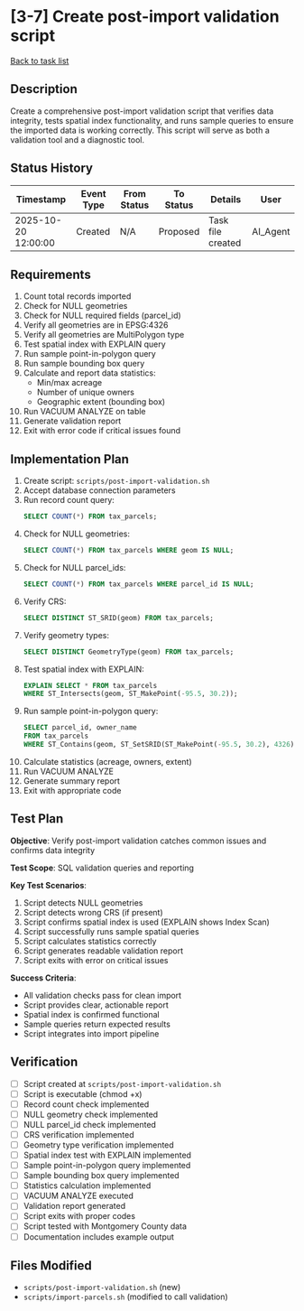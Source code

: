 # [3-7] Create post-import validation script

[Back to task list](./tasks.md)

## Description

Create a comprehensive post-import validation script that verifies data integrity, tests spatial index functionality, and runs sample queries to ensure the imported data is working correctly. This script will serve as both a validation tool and a diagnostic tool.

## Status History

| Timestamp | Event Type | From Status | To Status | Details | User |
|-----------|------------|-------------|-----------|---------|------|
| 2025-10-20 12:00:00 | Created | N/A | Proposed | Task file created | AI_Agent |

## Requirements

1. Count total records imported
2. Check for NULL geometries
3. Check for NULL required fields (parcel_id)
4. Verify all geometries are in EPSG:4326
5. Verify all geometries are MultiPolygon type
6. Test spatial index with EXPLAIN query
7. Run sample point-in-polygon query
8. Run sample bounding box query
9. Calculate and report data statistics:
   - Min/max acreage
   - Number of unique owners
   - Geographic extent (bounding box)
10. Run VACUUM ANALYZE on table
11. Generate validation report
12. Exit with error code if critical issues found

## Implementation Plan

1. Create script: `scripts/post-import-validation.sh`
2. Accept database connection parameters
3. Run record count query:
   ```sql
   SELECT COUNT(*) FROM tax_parcels;
   ```
4. Check for NULL geometries:
   ```sql
   SELECT COUNT(*) FROM tax_parcels WHERE geom IS NULL;
   ```
5. Check for NULL parcel_ids:
   ```sql
   SELECT COUNT(*) FROM tax_parcels WHERE parcel_id IS NULL;
   ```
6. Verify CRS:
   ```sql
   SELECT DISTINCT ST_SRID(geom) FROM tax_parcels;
   ```
7. Verify geometry types:
   ```sql
   SELECT DISTINCT GeometryType(geom) FROM tax_parcels;
   ```
8. Test spatial index with EXPLAIN:
   ```sql
   EXPLAIN SELECT * FROM tax_parcels 
   WHERE ST_Intersects(geom, ST_MakePoint(-95.5, 30.2));
   ```
9. Run sample point-in-polygon query:
   ```sql
   SELECT parcel_id, owner_name 
   FROM tax_parcels 
   WHERE ST_Contains(geom, ST_SetSRID(ST_MakePoint(-95.5, 30.2), 4326));
   ```
10. Calculate statistics (acreage, owners, extent)
11. Run VACUUM ANALYZE
12. Generate summary report
13. Exit with appropriate code

## Test Plan

**Objective**: Verify post-import validation catches common issues and confirms data integrity

**Test Scope**: SQL validation queries and reporting

**Key Test Scenarios**:
1. Script detects NULL geometries
2. Script detects wrong CRS (if present)
3. Script confirms spatial index is used (EXPLAIN shows Index Scan)
4. Script successfully runs sample spatial queries
5. Script calculates statistics correctly
6. Script generates readable validation report
7. Script exits with error on critical issues

**Success Criteria**: 
- All validation checks pass for clean import
- Script provides clear, actionable report
- Spatial index is confirmed functional
- Sample queries return expected results
- Script integrates into import pipeline

## Verification

- [ ] Script created at `scripts/post-import-validation.sh`
- [ ] Script is executable (chmod +x)
- [ ] Record count check implemented
- [ ] NULL geometry check implemented
- [ ] NULL parcel_id check implemented
- [ ] CRS verification implemented
- [ ] Geometry type verification implemented
- [ ] Spatial index test with EXPLAIN implemented
- [ ] Sample point-in-polygon query implemented
- [ ] Sample bounding box query implemented
- [ ] Statistics calculation implemented
- [ ] VACUUM ANALYZE executed
- [ ] Validation report generated
- [ ] Script exits with proper codes
- [ ] Script tested with Montgomery County data
- [ ] Documentation includes example output

## Files Modified

- `scripts/post-import-validation.sh` (new)
- `scripts/import-parcels.sh` (modified to call validation)


